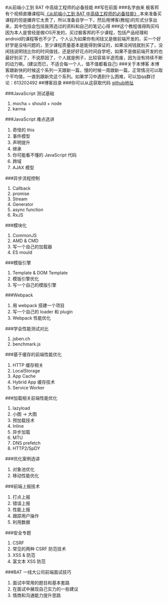 #从前端小工到 BAT 中高级工程师的必备技能 
##写在前面
###名字由来
极客邦有个视频直播课程叫[《从前端小工到 BAT 中高级工程师的必备技能》](http://www.stuq.org/course/1194),本来准备买课程的但是嫌弃它太贵了，所以准备自学一下，然后用博客(教程)的形式分享出来，其中包括会包括我筛选过的资料和自己的笔记心得
###这个教程值得购买吗
因为本人是曾经是做iOS开发的，买过极客邦的不少课程，包括产品经理和android的课程等也不少了。个人认为如果你有闲钱又是做前端开发的，买一个好好学是没啥问题的，至少课程质量基本是能得到保证的，如果没闲钱就别买了，没闲钱说明钱比你的时间值钱，还是好好花点时间自学吧，如果不是做前端开发的也最好别买了，不说原因了，个人就是例子，比较容易半途而废，因为没有持续不断的动力嘛。(建议而已，不适合每一个人，值不值都看自己)
###关于本博客
本博客跟新快的时候这个系列一天跟新一篇，慢的时候一周跟新一篇，正常情况可以取个平均值，一直到跟新完这个系列。如果学习中遇到什么困难，可以加qq群讨论：613202492
##博客目录
###你可以从这获取代码
[github地址](https://github.com/hekui-github/xiaobai_to_bat)

###JavaScript 测试基础
1. mocha + should + node
2. karma

###JavaScript 难点选讲
1. 奇怪的 this
2. 事件模型
3. 声明提升
4. 继承
5. 你可能看不懂的 JavaScript 代码
6. 跨域
7. AJAX 模型

###异步流程控制
1. Callback
2. promise
3. Stream
4. Generator
5. async function
6. RxJS

###模块化
1. CommonJS
2. AMD & CMD
3. 写一个自己的加载器
4. ES mould

###模版引擎
1. Template & DOM Template
2. 模版引擎优化
3. 写一个自己的模版引擎

###Webpack
1. 用 webpack 搭建一个项目
2. 写一个自己的 loader 和 plugin
3. Webpack 性能优化

###学会性能测试对比
1. jsben.ch
2. benchmark.js

###基于缓存的前端性能优化
1. HTTP 缓存相关
2. LocalStorage
3. App Cache
4. Hybrid App 缓存技术
5. Service Worker

###加载相关前端性能优化
1. lazyload
2. 小图 -> 大图
3. 预加载技术
4. Inline
5. 异步加载
6. MTU
7. DNS prefetch
8. HTTP2/SpDY

###优化案例选讲
1. 对象池优化
2. 移动性能优化

###前端上报技术
1. 打点上报
2. 错误上报
3. 性能上报
4. 跟踪用户操作
5. 利用数据

###安全专题
1. CSRF
2. 常见的两种 CSRF 防范技术
3. XSS & 防范
4. 富文本 XSS 防范

###BAT 一线大公司前端面试技巧
1. 面试中常用的题目和基本套路
2. 在面试中展现自己实力的一些建议
3. 情商和沟通能力提升思路